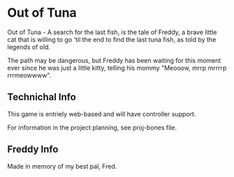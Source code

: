 # Out of Tuna

Out of Tuna - A search for the last fish, is the tale of Freddy, a brave little cat that is willing to go 'til the end to find the last tuna fish, as told by the legends of old.

The path may be dangerous, but Freddy has been waiting for this moment ever since he was just a little kitty, telling his mommy "Meooow, mrrp mrrrrp rrrmeowwww".

## Technichal Info

This game is entriely web-based and will have controller support.

For information in the project planning, see proj-bones file.

## Freddy Info

Made in memory of my best pal, Fred.
